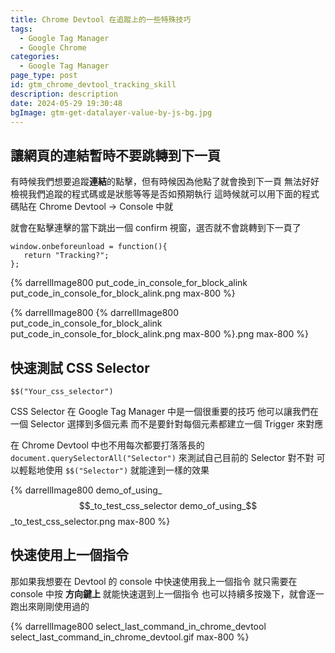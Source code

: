 ```yaml
---
title: Chrome Devtool 在追蹤上的一些特殊技巧
tags:
  - Google Tag Manager
  - Google Chrome
categories:
  - Google Tag Manager
page_type: post
id: gtm_chrome_devtool_tracking_skill
description: description
date: 2024-05-29 19:30:48
bgImage: gtm-get-datalayer-value-by-js-bg.jpg
---
```



## 讓網頁的連結暫時不要跳轉到下一頁

有時候我們想要追蹤**連結**的點擊，但有時候因為他點了就會換到下一頁
無法好好檢視我們追蹤的程式碼或是狀態等等是否如預期執行
這時候就可以用下面的程式碼貼在 Chrome Devtool -> Console 中就

就會在點擊連擊的當下跳出一個 confirm 視窗，選否就不會跳轉到下一頁了

```
window.onbeforeunload = function(){ 
   return "Tracking?"; 
};
```

{% darrellImage800 put_code_in_console_for_block_alink put_code_in_console_for_block_alink.png max-800 %}

{% darrellImage800  {% darrellImage800 put_code_in_console_for_block_alink put_code_in_console_for_block_alink.png max-800 %}.png max-800 %}

## 快速測試 CSS Selector
```
$$("Your_css_selector")
```

CSS Selector 在 Google Tag Manager 中是一個很重要的技巧
他可以讓我們在一個 Selector 選擇到多個元素
而不是要針對每個元素都建立一個 Trigger 來對應

在 Chrome Devtool 中也不用每次都要打落落長的
`document.querySelectorAll("Selector")` 來測試自己目前的 Selector 對不對
可以輕鬆地使用
`$$("Selector")` 就能達到一樣的效果

{% darrellImage800 demo_of_using_$$_to_test_css_selector demo_of_using_$$_to_test_css_selector.png max-800 %}

## 快速使用上一個指令

那如果我想要在 Devtool 的 console 中快速使用我上一個指令
就只需要在 console 中按 **方向鍵上**
就能快速選到上一個指令
也可以持續多按幾下，就會逐一跑出來剛剛使用過的

{% darrellImage800 select_last_command_in_chrome_devtool select_last_command_in_chrome_devtool.gif max-800 %}
